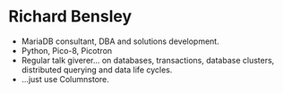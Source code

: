 # Richard Bensley

* MariaDB consultant, DBA and solutions development.
* Python, Pico-8, Picotron
* Regular talk giverer... on databases, transactions, database clusters, distributed querying and data life cycles.
* ...just use Columnstore.
